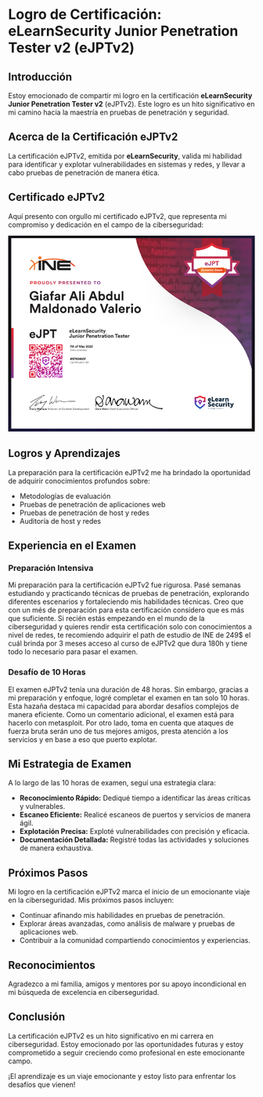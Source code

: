 # Logro de Certificación: eLearnSecurity Junior Penetration Tester v2 (eJPTv2)

## Introducción
Estoy emocionado de compartir mi logro en la certificación **eLearnSecurity Junior Penetration Tester v2** (eJPTv2). Este logro es un hito significativo en mi camino hacia la maestría en pruebas de penetración y seguridad.

## Acerca de la Certificación eJPTv2
La certificación eJPTv2, emitida por **eLearnSecurity**, valida mi habilidad para identificar y explotar vulnerabilidades en sistemas y redes, y llevar a cabo pruebas de penetración de manera ética.

## Certificado eJPTv2
Aquí presento con orgullo mi certificado eJPTv2, que representa mi compromiso y dedicación en el campo de la ciberseguridad:

![Certificación eJPTv2](certificado.png)

## Logros y Aprendizajes
La preparación para la certificación eJPTv2 me ha brindado la oportunidad de adquirir conocimientos profundos sobre:

- Metodologías de evaluación
- Pruebas de penetración de aplicaciones web
- Pruebas de penetración de host y redes
- Auditoría de host y redes

## Experiencia en el Examen
### Preparación Intensiva
Mi preparación para la certificación eJPTv2 fue rigurosa. Pasé semanas estudiando y practicando técnicas de pruebas de penetración, explorando diferentes escenarios y fortaleciendo mis habilidades técnicas. Creo que con un més de preparación para esta certificación considero que es más que suficiente. Si recién estás empezando en el mundo de la ciberseguridad y quieres rendir esta certificación solo con conocimientos a nivel de redes, te recomiendo adquirir el path de estudio de INE de 249$ el cuál brinda por 3 meses acceso al curso de eJPTv2 que dura 180h y tiene todo lo necesario para pasar el examen.

### Desafío de 10 Horas
El examen eJPTv2 tenía una duración de 48 horas. Sin embargo, gracias a mi preparación y enfoque, logré completar el examen en tan solo 10 horas. Esta hazaña destaca mi capacidad para abordar desafíos complejos de manera eficiente. Como un comentario adicional, el examen está para hacerlo con metasploit. Por otro lado, toma en cuenta que ataques de fuerza bruta serán uno de tus mejores amigos, presta atención a los servicios y en base a eso que puerto explotar.

## Mi Estrategia de Examen
A lo largo de las 10 horas de examen, seguí una estrategia clara:

- **Reconocimiento Rápido:** Dediqué tiempo a identificar las áreas críticas y vulnerables.
- **Escaneo Eficiente:** Realicé escaneos de puertos y servicios de manera ágil.
- **Explotación Precisa:** Exploté vulnerabilidades con precisión y eficacia.
- **Documentación Detallada:** Registré todas las actividades y soluciones de manera exhaustiva.

## Próximos Pasos
Mi logro en la certificación eJPTv2 marca el inicio de un emocionante viaje en la ciberseguridad. Mis próximos pasos incluyen:

- Continuar afinando mis habilidades en pruebas de penetración.
- Explorar áreas avanzadas, como análisis de malware y pruebas de aplicaciones web.
- Contribuir a la comunidad compartiendo conocimientos y experiencias.

## Reconocimientos
Agradezco a mi familia, amigos y mentores por su apoyo incondicional en mi búsqueda de excelencia en ciberseguridad.

## Conclusión
La certificación eJPTv2 es un hito significativo en mi carrera en ciberseguridad. Estoy emocionado por las oportunidades futuras y estoy comprometido a seguir creciendo como profesional en este emocionante campo.

¡El aprendizaje es un viaje emocionante y estoy listo para enfrentar los desafíos que vienen!
